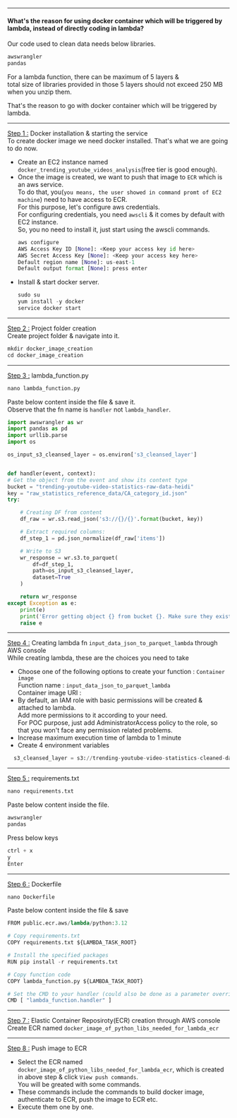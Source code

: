 ----------------------------------------------------------------------------------------------------------
#### What's the reason for using docker container which will be triggered by lambda, instead of directly coding in lambda?
Our code used to clean data needs below libraries.
```python
awswrangler
pandas
```
For a lambda function, there can be maximum of 5 layers &</br>
total size of libraries provided in those 5 layers should not exceed 250 MB when you unzip them.</br>

That's the reason to go with docker container which will be triggered by lambda.

----------------------------------------------------------------------------------------------------------
<ins>Step 1 :</ins> Docker installation & starting the service</br>
To create docker image we need docker installed. That's what we are going to do now.</br>
- Create an EC2 instance named `docker_trending_youtube_videos_analysis`(free tier is good enough).
- Once the image is created, we want to push that image to `ECR` which is an aws service.</br>
  To do that, you(`you means, the user showed in command promt of EC2 machine`) need to have access to ECR.</br>
  For this purpose, let's configure aws credentials.</br>
  For configuring credentials, you need `awscli` & it comes by default with EC2 instance.</br>
  So, you no need to install it, just start using the awscli commands.
  ```python
  aws configure
  AWS Access Key ID [None]: <Keep your access key id here>
  AWS Secret Access Key [None]: <Keep your access key here>
  Default region name [None]: us-east-1
  Default output format [None]: press enter
  ```
- Install & start docker server.
  ```python
  sudo su
  yum install -y docker
  service docker start
  ```
----------------------------------------------------------------------------------------------------------
<ins>Step 2 :</ins> Project folder creation</br>
Create project folder & navigate into it.
  ```python
  mkdir docker_image_creation
  cd docker_image_creation
  ```
----------------------------------------------------------------------------------------------------------
<ins>Step 3 :</ins> lambda_function.py</br>
  ```python
  nano lambda_function.py
  ```
Paste below content inside the file & save it.</br>
Observe that the fn name is `handler` not `lambda_handler`.
  ```python
import awswrangler as wr
import pandas as pd
import urllib.parse
import os

os_input_s3_cleansed_layer = os.environ['s3_cleansed_layer']


def handler(event, context):
  # Get the object from the event and show its content type
  bucket = "trending-youtube-video-statistics-raw-data-heidi"
  key = "raw_statistics_reference_data/CA_category_id.json"
  try:

      # Creating DF from content
      df_raw = wr.s3.read_json('s3://{}/{}'.format(bucket, key))

      # Extract required columns:
      df_step_1 = pd.json_normalize(df_raw['items'])

      # Write to S3
      wr_response = wr.s3.to_parquet(
          df=df_step_1,
          path=os_input_s3_cleansed_layer,
          dataset=True
      )

      return wr_response
  except Exception as e:
      print(e)
      print('Error getting object {} from bucket {}. Make sure they exist and your bucket is in the same region as this function.'.format(key, bucket))
      raise e
  ```
----------------------------------------------------------------------------------------------------------
<ins>Step 4 :</ins> Creating lambda fn `input_data_json_to_parquet_lambda` through AWS console</br>
While creating lambda, these are the choices you need to take</br>
- Choose one of the following options to create your function : `Container image`</br>
  Function name : `input_data_json_to_parquet_lambda`</br>
  Container image URI :
- By default, an IAM role with basic permissions will be created & attached to lambda.</br>
  Add more permissions to it according to your need.</br>
  For POC purpose, just add AdministratorAccess policy to the role, so that you won't face any permission related problems.
- Increase maximum execution time of lambda to 1 minute
- Create 4 environment variables</br>
```python
  s3_cleansed_layer = s3://trending-youtube-video-statistics-cleaned-data-heidi
```
----------------------------------------------------------------------------------------------------------
<ins>Step 5 :</ins> requirements.txt</br>
```python
nano requirements.txt
```
Paste below content inside the file.
```python
awswrangler
pandas
```
Press below keys
```python
ctrl + x
y
Enter
```
----------------------------------------------------------------------------------------------------------
<ins>Step 6 :</ins> Dockerfile</br>
```python
nano Dockerfile
```
Paste below content inside the file & save
```python
FROM public.ecr.aws/lambda/python:3.12

# Copy requirements.txt
COPY requirements.txt ${LAMBDA_TASK_ROOT}

# Install the specified packages
RUN pip install -r requirements.txt

# Copy function code
COPY lambda_function.py ${LAMBDA_TASK_ROOT}

# Set the CMD to your handler (could also be done as a parameter override outside of the Dockerfile)
CMD [ "lambda_function.handler" ]
```
----------------------------------------------------------------------------------------------------------
<ins>Step 7 :</ins> Elastic Container Reposiroty(ECR) creation through AWS console</br>
Create ECR named `docker_image_of_python_libs_needed_for_lambda_ecr`

----------------------------------------------------------------------------------------------------------
<ins>Step 8 :</ins> Push image to ECR</br>
- Select the ECR named `docker_image_of_python_libs_needed_for_lambda_ecr`, which is created in above step & click `View push commands`.</br>
  You will be greated with some commands.</br>
- These commands include the commands to build docker image, authenticate to ECR, push the image to ECR etc.</br>
- Execute them one by one.
